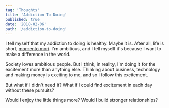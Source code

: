 ```yaml
---
tag: 'Thoughts'
title: 'Addiction To Doing'
published: true
date: '2018-02-06'
path: '/addiction-to-doing'
---
```


I tell myself that my addiction to doing is healthy.  Maybe it is.  After all, life is short, [momento mori](https://en.wikipedia.org/wiki/Memento_mori).  I'm ambitious, and I tell myself it's because I want to make a difference in the world.

Society loves ambitious people.  But I think, in reality, I'm doing it for the excitement more than anything else.  Thinking about business, technology and making money is exciting to me, and so I follow this excitement.

But what if I didn't need it?  What if I could find excitement in each day without these pursuits?

Would I enjoy the little things more?  Would I build stronger relationships?